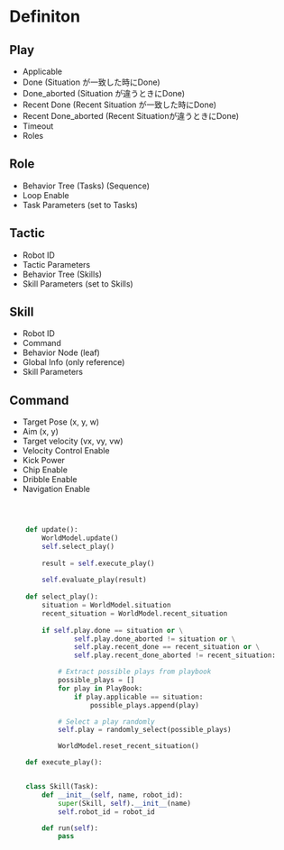 
# Definiton

## Play
- Applicable
- Done (Situation が一致した時にDone)
- Done_aborted (Situation が違うときにDone)
- Recent Done (Recent Situation が一致した時にDone)
- Recent Done_aborted (Recent Situationが違うときにDone)
- Timeout
- Roles

## Role
- Behavior Tree (Tasks) (Sequence)
- Loop Enable
- Task Parameters (set to Tasks)

## Tactic
- Robot ID
- Tactic Parameters
- Behavior Tree (Skills)
- Skill Parameters (set to Skills)

## Skill
- Robot ID
- Command
- Behavior Node (leaf)
- Global Info (only reference)
- Skill Parameters

## Command
- Target Pose (x, y, w)
- Aim (x, y)
- Target velocity (vx, vy, vw)
- Velocity Control Enable
- Kick Power
- Chip Enable
- Dribble Enable
- Navigation Enable



```python


    
    def update():
        WorldModel.update()
        self.select_play()
        
        result = self.execute_play()
        
        self.evaluate_play(result)
    
    def select_play():
        situation = WorldModel.situation
        recent_situation = WorldModel.recent_situation
        
        if self.play.done == situation or \
                self.play.done_aborted != situation or \
                self.play.recent_done == recent_situation or \
                self.play.recent_done_aborted != recent_situation:

            # Extract possible plays from playbook
            possible_plays = []
            for play in PlayBook:
                if play.applicable == situation:
                    possible_plays.append(play)

            # Select a play randomly
            self.play = randomly_select(possible_plays)

            WorldModel.reset_recent_situation()

    def execute_play():


```

```python

    class Skill(Task):
        def __init__(self, name, robot_id):
            super(Skill, self).__init__(name)
            self.robot_id = robot_id

        def run(self):
            pass



```



